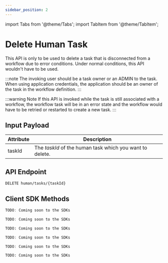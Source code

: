 ```yaml
---
sidebar_position: 2
---
```


import Tabs from '@theme/Tabs';
import TabItem from '@theme/TabItem';

# Delete Human Task

This API is only to be used to delete a task that is disconnected from a workflow due to error conditions. Under 
normal conditions, this API wouldn't have to be used.

:::note
The invoking user should be a task owner or an ADMIN to the task. When using application credentials, 
the application should be an owner of the task in the workflow definition.
:::

:::warning Note
If this API is invoked while the task is still associated with a workflow, the workflow task will be in an
error state and the workflow would have to be retried or restarted to create a new task.
:::

## Input Payload

| Attribute  | Description                                              |
|------------|----------------------------------------------------------| 
| taskId     | The *taskId* of the human task which you want to delete. | 

## API Endpoint 

```
DELETE human/tasks/{taskId}
```

## Client SDK Methods

<Tabs>
<TabItem value="Java" label="Java">

```java
TODO: Coming soon to the SDKs
```

</TabItem>
<TabItem value="Golang" label="Golang">

```go
TODO: Coming soon to the SDKs
```

</TabItem>
<TabItem value="Python" label="Python">

```python
TODO: Coming soon to the SDKs
```

</TabItem>
<TabItem value="CSharp" label="CSharp">

```csharp
TODO: Coming soon to the SDKs
```

</TabItem>
<TabItem value="Javascript" label="Javascript">

```javascript
TODO: Coming soon to the SDKs
```

</TabItem>
<TabItem value="Clojure" label="Clojure">

```clojure
TODO: Coming soon to the SDKs
```

</TabItem>
</Tabs>
